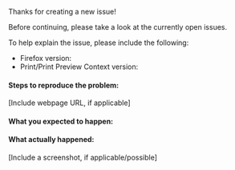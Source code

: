 Thanks for creating a new issue!

Before continuing, please take a look at the currently open issues.

To help explain the issue, please include the following:
 * Firefox version:
 * Print/Print Preview Context version:

#### Steps to reproduce the problem:
[Include webpage URL, if applicable]


#### What you expected to happen:


#### What actually happened:
[Include a screenshot, if applicable/possible]
